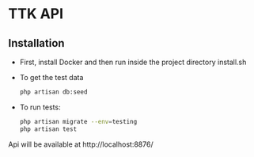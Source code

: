 # TTK API

## Installation

- First, install Docker and then run inside the project directory install.sh

- To get the test data
   ```bash
   php artisan db:seed
- To run tests:
    ```bash
    php artisan migrate --env=testing
    php artisan test
Api will be available at http://localhost:8876/

